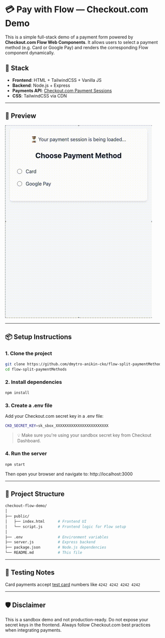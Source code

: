 # 💳 Pay with Flow — Checkout.com Demo

This is a simple full-stack demo of a payment form powered by **Checkout.com Flow Web Components**. It allows users to select a payment method (e.g. Card or Google Pay) and renders the corresponding Flow component dynamically.

## 🧰 Stack

- **Frontend**: HTML + TailwindCSS + Vanilla JS
- **Backend**: Node.js + Express
- **Payments API**: [Checkout.com Payment Sessions](https://www.checkout.com/docs/payments/accept-payments/accept-a-payment-on-your-website/get-started-with-flow#Step_1:_Create_a_new_Payment_Session_)
- **CSS**: TailwindCSS via CDN

---

## 📸 Preview

![Demo](assets/Flow.gif)

---

## 📦 Setup Instructions

### 1. Clone the project

```bash
git clone https://github.com/dmytro-anikin-cko/flow-split-paymentMethods.git
cd flow-split-paymentMethods
```

### 2. Install dependencies
```bash
npm install
```

### 3. Create a .env file
Add your Checkout.com secret key in a .env file:
```sh
CKO_SECRET_KEY=sk_sbox_XXXXXXXXXXXXXXXXXXXXXXXX
```
> 💡 Make sure you're using your sandbox secret key from Checkout Dashboard.

### 4. Run the server
```bash
npm start
```
Then open your browser and navigate to:
http://localhost:3000

---

## 📁 Project Structure
```bash
checkout-flow-demo/
│
├── public/
│   ├── index.html      # Frontend UI
│   └── script.js       # Frontend logic for Flow setup
│
├── .env                # Environment variables
├── server.js           # Express backend
├── package.json        # Node.js dependencies
└── README.md           # This file
```
---

## 🧪 Testing Notes
Card payments accept [test card](https://www.checkout.com/docs/developer-resources/testing/test-cards) numbers like `4242 4242 4242 4242`

---

## 🛡️ Disclaimer
This is a sandbox demo and not production-ready. Do not expose your secret keys in the frontend. Always follow Checkout.com best practices when integrating payments.
